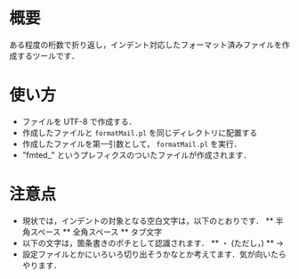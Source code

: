 # 概要
ある程度の桁数で折り返し，インデント対応したフォーマット済みファイルを作成するツールです．

# 使い方
* ファイルを UTF-8 で作成する．
* 作成したファイルと `formatMail.pl` を同じディレクトリに配置する
* 作成したファイルを第一引数として， `formatMail.pl` を実行．
* "fmted_" というプレフィクスのついたファイルが作成されます．

# 注意点
* 現状では，インデントの対象となる空白文字は，以下のとおりです．
** 半角スペース
** 全角スペース
** タブ文字
* 以下の文字は，箇条書きのポチとして認識されます．
** ・ (ただし，)
** →
* 設定ファイルとかにいろいろ切り出そうかなとか考えてます．気が向いたらやります．
